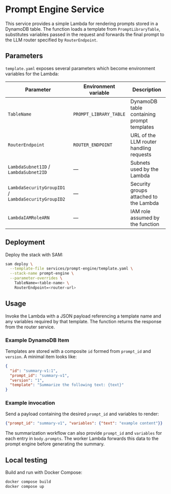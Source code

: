 # Prompt Engine Service

This service provides a simple Lambda for rendering prompts stored in a DynamoDB
 table. The function loads a template from `PromptLibraryTable`, substitutes
variables passed in the request and forwards the final prompt to the LLM router
specified by `RouterEndpoint`.

## Parameters

`template.yaml` exposes several parameters which become environment variables for
the Lambda:

| Parameter | Environment variable | Description |
|-----------|---------------------|-------------|
| `TableName` | `PROMPT_LIBRARY_TABLE` | DynamoDB table containing prompt templates |
| `RouterEndpoint` | `ROUTER_ENDPOINT` | URL of the LLM router handling requests |
| `LambdaSubnet1ID` / `LambdaSubnet2ID` | — | Subnets used by the Lambda |
| `LambdaSecurityGroupID1` / `LambdaSecurityGroupID2` | — | Security groups attached to the Lambda |
| `LambdaIAMRoleARN` | — | IAM role assumed by the function |

## Deployment

Deploy the stack with SAM:

```bash
sam deploy \
  --template-file services/prompt-engine/template.yaml \
  --stack-name prompt-engine \
  --parameter-overrides \
    TableName=<table-name> \
    RouterEndpoint=<router-url>
```

## Usage

Invoke the Lambda with a JSON payload referencing a template name and any
variables required by that template. The function returns the response from the
router service.

### Example DynamoDB Item

Templates are stored with a composite `id` formed from `prompt_id` and
`version`. A minimal item looks like:

```json
{
  "id": "summary-v1:1",
  "prompt_id": "summary-v1",
  "version": "1",
  "template": "Summarize the following text: {text}"
}
```

### Example invocation

Send a payload containing the desired `prompt_id` and variables to render:

```json
{"prompt_id": "summary-v1", "variables": {"text": "example content"}}
```

The summarization workflow can also provide `prompt_id` and `variables` for each
entry in `body.prompts`. The worker Lambda forwards this data to the prompt
engine before generating the summary.

## Local testing

Build and run with Docker Compose:

```bash
docker compose build
docker compose up
```
